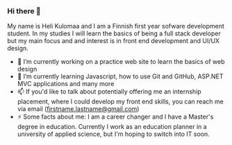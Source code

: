 ### Hi there 👋

My name is Heli Kulomaa and I am a Finnish first year sofware development student. In my studies I will learn the basics of being a full stack developer but my main focus and 
and interest is in front end development and UI/UX design.

- 🔭 I’m currently working on a practice web site to learn the basics of web design
- 🌱 I’m currently learning Javascript, how to use Git and GitHub, ASP.NET MVC applications and many more
- 📫 If you'd like to talk about potentially offering me an internship placement, where I could develop my front end skills, you can reach me via email (firstname.lastname@gmail.com)
- ⚡ Some facts about me: I am a career changer and I have a Master's degree in education. Currently I work as an education planner in a university of applied science, but I'm hoping 
to switch into IT soon.






<!--
**helikulomaa/helikulomaa** is a ✨ _special_ ✨ repository because its `README.md` (this file) appears on your GitHub profile.

Here are some ideas to get you started:

- 🔭 I’m currently working on ...
- 🌱 I’m currently learning ...
- 👯 I’m looking to collaborate on ...
- 🤔 I’m looking for help with ...
- 💬 Ask me about ...
- 📫 How to reach me: ...
- 😄 Pronouns: ...
- ⚡ Fun fact: ...
-->
